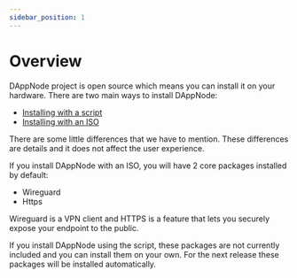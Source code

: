 ```yaml
---
sidebar_position: 1
---
```


# Overview

DAppNode project is open source which means you can install it on your hardware. There are two main ways to install DAppNode:

- [Installing with a script](./script.md)
- [Installing with an ISO](./iso.md)

There are some little differences that we have to mention. These differences are details and it does not affect the user experience.

If you install DAppNode with an ISO, you will have 2 core packages installed by default:

- Wireguard
- Https

Wireguard is a VPN client and HTTPS is a feature that lets you securely expose your endpoint to the public.

If you install DAppNode using the script, these packages are not currently included and you can install them on your own. For the next release these packages will be installed automatically.
